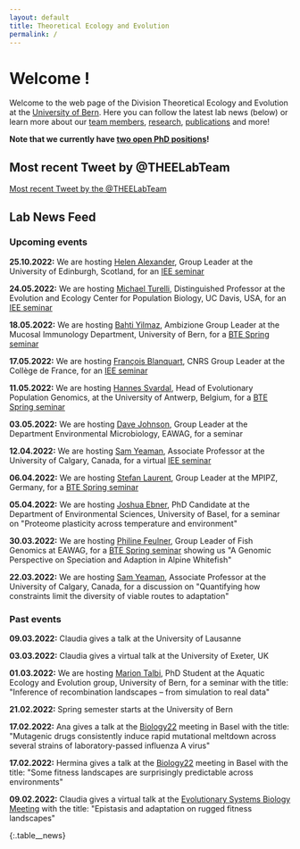 ```yaml
---
layout: default
title: Theoretical Ecology and Evolution
permalink: /
---
```

# Welcome !

Welcome to the web page of the Division Theoretical Ecology and Evolution at the [University of Bern](http://www.thee.iee.unibe.ch/index_eng.html). Here you can follow the latest lab news (below) or learn more about our [team members](https://banklab.github.io/people/), [research](https://banklab.github.io/research/), [publications](https://banklab.github.io/publications/) and more!

**Note that we currently have [two open PhD positions](https://banklab.github.io/positions/)!**

## Most recent Tweet by @THEELabTeam

<div class="twitter_feed">
  <a class="twitter-timeline" data-lang="en" data-width="550" data-height="680" data-dnt="true" data-theme="light" data-chrome="nofooter transparent" data-link-color="#15484c" data-tweet-limit="1" href="https://twitter.com/THEELabTeam?ref_src=twsrc%5Etfw">Most recent Tweet by the @THEELabTeam</a> 
  <script async src="https://platform.twitter.com/widgets.js" charset="utf-8"></script>
</div>

## Lab News Feed

### Upcoming events

**25.10.2022:** We are hosting [Helen Alexander](https://www.ed.ac.uk/biology/groups/alexander), Group Leader at the University of Edinburgh, Scotland, for an [IEE seminar](https://www.iee.unibe.ch/studies/lecture_series_in_ecology_and_evolution/index_eng.html)

**24.05.2022:** We are hosting [Michael Turelli](https://biology.ucdavis.edu/people/michael-turelli), Distinguished Professor at the Evolution and Ecology Center for Population Biology, UC Davis, USA, for an [IEE seminar](https://www.iee.unibe.ch/studies/lecture_series_in_ecology_and_evolution/index_eng.html)

**18.05.2022:** We are hosting [Bahti Yilmaz](https://www.mucosalimmunology.ch/en/lab-members/dr-bahtiyar-yilmaz.html), Ambizione Group Leader at the Mucosal Immunology Department, University of Bern, for a [BTE Spring seminar](https://www.iee.unibe.ch/studies/lecture_series_in_behavioral_theoretical_and_evolutionary_biology/index_eng.html)

**17.05.2022:** We are hosting [François Blanquart](https://sites.google.com/site/francoisblanquart/home), CNRS Group Leader at the Collège de France, for an [IEE seminar](https://www.iee.unibe.ch/studies/lecture_series_in_ecology_and_evolution/index_eng.html)

**11.05.2022:** We are hosting [Hannes Svardal](https://www.uantwerpen.be/en/staff/hannes-svardal/svardal-lab/), Head of Evolutionary Population Genomics, at the University of Antwerp, Belgium, for a [BTE Spring seminar](https://www.iee.unibe.ch/studies/lecture_series_in_behavioral_theoretical_and_evolutionary_biology/index_eng.html)

**03.05.2022:** We are hosting [Dave Johnson](https://www.eawag.ch/en/aboutus/portrait/organisation/staff/profile/david-johnson/show/), Group Leader at the Department Environmental Microbiology, EAWAG, for a seminar

**12.04.2022:** We are hosting [Sam Yeaman](https://yeamanlab.weebly.com/), Associate Professor at the University of Calgary, Canada, for a virtual [IEE seminar](https://www.iee.unibe.ch/studies/lecture_series_in_ecology_and_evolution/index_eng.html)

**06.04.2022:** We are hosting [Stefan Laurent](https://www.mpipz.mpg.de/laurent), Group Leader at the MPIPZ, Germany, for a [BTE Spring seminar](https://www.iee.unibe.ch/studies/lecture_series_in_behavioral_theoretical_and_evolutionary_biology/index_eng.html)

**05.04.2022:** We are hosting [Joshua Ebner](https://duw.unibas.ch/en/research-groups/geoecology/staff/joshua-niklas-ebner/), PhD Candidate at the Department of Environmental Sciences, University of Basel, for a seminar on "Proteome plasticity across temperature and environment"

**30.03.2022:** We are hosting [Philine Feulner](https://www.eawag.ch/en/department/fishec/main-focus/fish-genomics/), Group Leader of Fish Genomics at EAWAG, for a [BTE Spring seminar](https://www.iee.unibe.ch/studies/lecture_series_in_behavioral_theoretical_and_evolutionary_biology/index_eng.html) showing us "A Genomic Perspective on Speciation and Adaption in Alpine Whitefish"

**22.03.2022:** We are hosting [Sam Yeaman](https://yeamanlab.weebly.com/), Associate Professor at the University of Calgary, Canada, for a discussion on "Quantifying how constraints limit the diversity of viable routes to adaptation"

### Past events

**09.03.2022:** Claudia gives a talk at the University of Lausanne

**03.03.2022:** Claudia gives a virtual talk at the University of Exeter, UK 

**01.03.2022:** We are hosting [Marion Talbi](https://www.aqua.iee.unibe.ch/about_us/team/marion_talbi/talbi_marion/index_eng.html), PhD Student at the Aquatic Ecology and Evolution group, University of Bern, for a seminar with the title: "Inference of recombination landscapes – from simulation to real data"

**21.02.2022:** Spring semester starts at the University of Bern

**17.02.2022:** Ana gives a talk at the [Biology22](https://biology22.ch/) meeting in Basel with the title: "Mutagenic drugs consistently induce rapid mutational meltdown across several strains of laboratory-passed influenza A virus"

**17.02.2022:** Hermina gives a talk at the [Biology22](https://biology22.ch/) meeting in Basel with the title: "Some fitness landscapes are surprisingly predictable across environments"

**09.02.2022:** Claudia gives a virtual talk at the [Evolutionary Systems Biology Meeting](https://coursesandconferences.wellcomeconnectingscience.org/event/evolutionary-systems-biology-virtual-conference-20220209/) with the title: "Epistasis and adaptation on rugged fitness landscapes"

{:.table__news}
